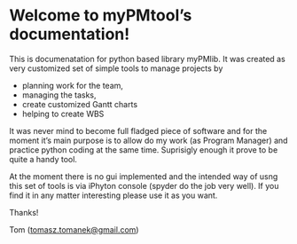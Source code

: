 # Welcome to myPMtool’s documentation!

This is documenatation for python based library myPMlib. It was created as very customized set of simple tools to manage projects by

- planning work for the team,
- managing the tasks,
- create customized Gantt charts
- helping to create WBS

It was never mind to become full fladged piece of software and for the moment it’s main purpose is to allow do my work (as Program Manager) and practice python coding at the same time. Suprisigly enough it prove to be quite a handy tool.

At the moment there is no gui implemented and the intended way of usng this set of tools is via iPhyton console (spyder do the job very well). If you find it in any matter interesting please use it as you want.

Thanks!

Tom (tomasz.tomanek@gmail.com) 
